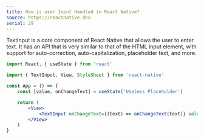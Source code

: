 ```yaml
---
title: How is user Input Handled in React Native?
source: https://reactnative.dev
serial: 29
---
```


TextInput is a core component of React Native that allows the user to enter text. It has an API that is very similar to that of the HTML input element, with support for auto-correction, auto-capitalization, placeholder text, and more.

```jsx
import React, { useState } from 'react'

import { TextInput, View, StyleSheet } from 'react-native'

const App = () => {
	const [value, onChangeText] = useState('Useless Placeholder')

	return (
		<View>
			<TextInput onChangeText={(text) => onChangeText(text)} value={value} />
		</View>
	)
}
```
